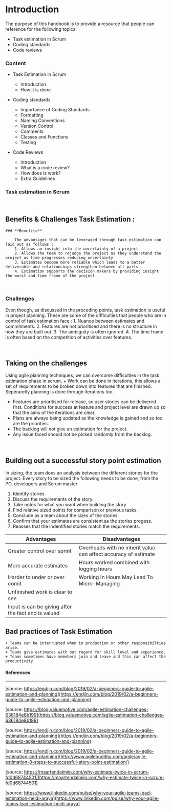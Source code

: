 # Introduction
The purpose of this handbook is to provide a resource that people can reference for the following topics: 

-	Task estimation in Scrum
-	Coding standards
-	Code reviews

### Content

- Task Estimation in Scrum
	- Introduction
	- How it is done

- Coding standards
	- Importance of Coding Standards
	- Formatting
	- Naming Conventions
	- Version Control
	- Comments
	- Classes and Functions
	- Testing

- Code Reviews
    - Introduction
    - What is a code review?
    - How does is work?
    - Extra Guidelines


### Task estimation in Scrum

&nbsp;

## Benefits & Challenges Task Estimation :

    ### **Benefits**

        The advantages that can be leveraged through task estimation can laid out as follows :
        1. Allows an insight into the uncertainty of a project
        2. Allows the team to rejudge the project as they understand the project as time progresses reducing uncertainty
        3. Estimates become more reliable which leads to a better deliverable and relationships strengthen between all parts
        4. Estimation supports the decision makers by providing insight the worst and time frame of the project

&nbsp;

### **Challenges**

Even though, as discussed in the preceding points, task estimation is useful in project planning. These are some of the difficulties that people who are in control of task estimation face : 1. Nuance between estimates and commitments. 2. Features are not prioritised and there is no structure in how they are built out. 3. The ambiguity is often ignored. 4. The time frame is often based on the competition of activities over features.

&nbsp;

## Taking on the challenges

Using agile planning techniques, we can overcome difficulties in the task estimation phase in scrum. + Work can be done in iterations, this allows a set of requirements to be broken down into features that are finished. Seperaretly planning is done through iterations too.

- Features are prioritised for release, so user stories can be delivered first. Conditions for success at feature and project level are drawn up so that the aims of the iterations are clear.
- Plans are always being updated as the knowledge is gained and so too are the priorities.
- The backlog will not give an estimation for the project.
- Any issue faced should not be picked randomly from the backlog.

&nbsp;

## Building out a successful story point estimation

In sizing, the team does an analysis between the different stories for the project. Every story to be sized the following needs to be done, from the PO, developers and Scrum master:

1. Identify stories
2. Discuss the requirements of the story.
3. Take notes for what you want when building the story
4. Find relative sized points for comparison or previous tasks.
5. Conclude as a team about the sizes of the stories.
6. Confirm that your estimates are consistent as the stories progess.
7. Reasses that the indentified stories match the requirements.

| Advantages                                          | Disadvantages                                                   |
| --------------------------------------------------- | --------------------------------------------------------------- |
| Greater control over sprint                         | Overheads with no inherit value can affect accuracy of estimate |
| More accurate estimates                             | Hours worked combined with logging hours                        |
| Harder to under or over comit                       | Working In Hours May Lead To Micro-Managing                     |
| Unfinished work is clear to see                     |                                                                 |
| Input is can be giving after the fact and is valued |                                                                 |

## Bad practices of Task Estimation

    + Teams can be interrupted when in production or other responsibilties arise.
    + Teams give estimates with out regard for skill level and experience.
    + Teams sometimes have memebers join and leave and this can affect the productivity.

#### **References**

---

[source: https://endjin.com/blog/2019/02/a-beginners-guide-to-agile-estimation-and-planning](https://endjin.com/blog/2019/02/a-beginners-guide-to-agile-estimation-and-planning)

[source: https://blog.valuemotive.com/agile-estimation-challenges-636184e8b199](https://blog.valuemotive.com/agile-estimation-challenges-636184e8b199)

[source: https://endjin.com/blog/2019/02/a-beginners-guide-to-agile-estimation-and-planning](https://endjin.com/blog/2019/02/a-beginners-guide-to-agile-estimation-and-planning)

[source: https://endjin.com/blog/2019/02/a-beginners-guide-to-agile-estimation-and-planning](http://www.agilebuddha.com/agile/agile-estimation-8-steps-to-successful-story-point-estimation/)

[source: https://maartendalmijn.com/why-estimate-twice-in-scrum-fd0d68744501](https://maartendalmijn.com/why-estimate-twice-in-scrum-fd0d68744501)

[source: https://www.linkedin.com/pulse/why-your-agile-teams-bad-estimation-heidi-araya](https://www.linkedin.com/pulse/why-your-agile-teams-bad-estimation-heidi-araya)
